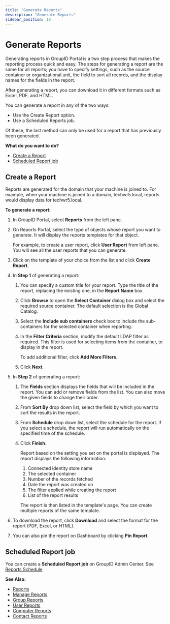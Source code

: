 ```yaml
---
title: "Generate Reports"
description: "Generate Reports"
sidebar_position: 10
---
```


# Generate Reports

Generating reports in GroupID Portal is a two step process that makes the reporting process quick
and easy. The steps for generating a report are the same for all reports; you have to specify
settings, such as the source container or organizational unit, the field to sort all records, and
the display names for the fields in the report.

After generating a report, you can download it in different formats such as Excel, PDF, and HTML.

You can generate a report in any of the two ways:

- Use the Create Report option.
- Use a Scheduled Reports job.

Of these, the last method can only be used for a report that has previously been generated.

**What do you want to do?**

- [Create a Report](#create-a-report)
- [Scheduled Report job](#scheduled-report-job)

## Create a Report

Reports are generated for the domain that your machine is joined to. For example, when your machine
is joined to a domain, techwr5.local, reports would display data for techwr5.local.

**To generate a report:**

1. In GroupID Portal, select **Reports** from the left pane.
2. On Reports Portal, select the type of objects whose report you want to generate. It will display
   the reports templates for that object.

    For example, to create a user report, click **User Report** from left pane. You will see all the
    user reports that you can generate.

3. Click on the template of your choice from the list and click **Create Report**.
4. In **Step 1** of generating a report:

    1. You can specify a custom title for your report. Type the title of the report, replacing the
       existing one, in the **Report Name** box.
    2. Click **Browse** to open the **Select Container** dialog box and select the required source
       container. The default selection is the Global Catalog.
    3. Select the **Include sub containers** check box to include the sub-containers for the
       selected container when reporting.
    4. In the **Filter Criteria** section, modify the default LDAP filter as required. This filter
       is used for selecting items from the container, to display in the report.

        To add additional filter, click **Add More Filters.**

    5. Click **Next**.

5. In **Step 2** of generating a report:

    1. The **Fields** section displays the fields that will be included in the report. You can add
       or remove fields from the list. You can also move the given fields to change their order.
    2. From **Sort By** drop down list, select the field by which you want to sort the results in
       the report.
    3. From **Schedule** drop down list, select the schedule for the report. If you select a
       schedule, the report will run automatically on the specified time of the schedule.
    4. Click **Finish.**

        Report based on the setting you set on the portal is displayed. The report displays the
        following information:

        1. Connected identity store name
        2. The selected container
        3. Number of the records fetched
        4. Date the report was created on
        5. The filter applied while creating the report
        6. List of the report results

        The report is then listed in the template's page. You can create multiple reports of the
        same template.

6. To download the report, click **Download** and select the format for the report (PDF, Excel, or
   HTML).
7. You can also pin the report on Dashboard by clicking **Pin Report**.

## Scheduled Report job

You can create a **Scheduled Report job** on GroupID Admin Center. See
[Reports Schedule](/docs/directorymanager/11.0/admincenter/schedule/reports.md)

**See Also:**

- [Reports](/docs/directorymanager/11.0/portal/dashboard/dashboard.md)
- [Manage Reports](/docs/directorymanager/11.0/portal/dashboard/manage.md)
- [Group Reports](/docs/directorymanager/11.0/portal/dashboard/group.md)
- [User Reports](/docs/directorymanager/11.0/portal/dashboard/user.md)
- [Computer Reports](/docs/directorymanager/11.0/portal/dashboard/computer.md)
- [Contact Reports](/docs/directorymanager/11.0/portal/dashboard/contact.md)
